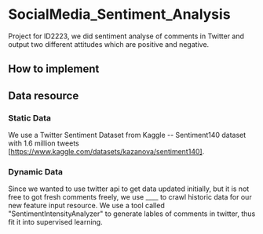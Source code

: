 # SocialMedia_Sentiment_Analysis


Project for ID2223, we did sentiment analyse of comments in Twitter and output two different attitudes which are positive and negative.
## How to implement
## Data resource
### Static Data
We use a Twitter Sentiment Dataset from Kaggle -- Sentiment140 dataset with 1.6 million tweets [https://www.kaggle.com/datasets/kazanova/sentiment140].
### Dynamic Data
Since we wanted to use twitter api to get data updated initially, but it is not free to got fresh comments freely, we use ____ to crawl historic data for our new feature input resource. We use a tool called "SentimentIntensityAnalyzer" to generate lables of comments in twitter, thus fit it into supervised learning.
